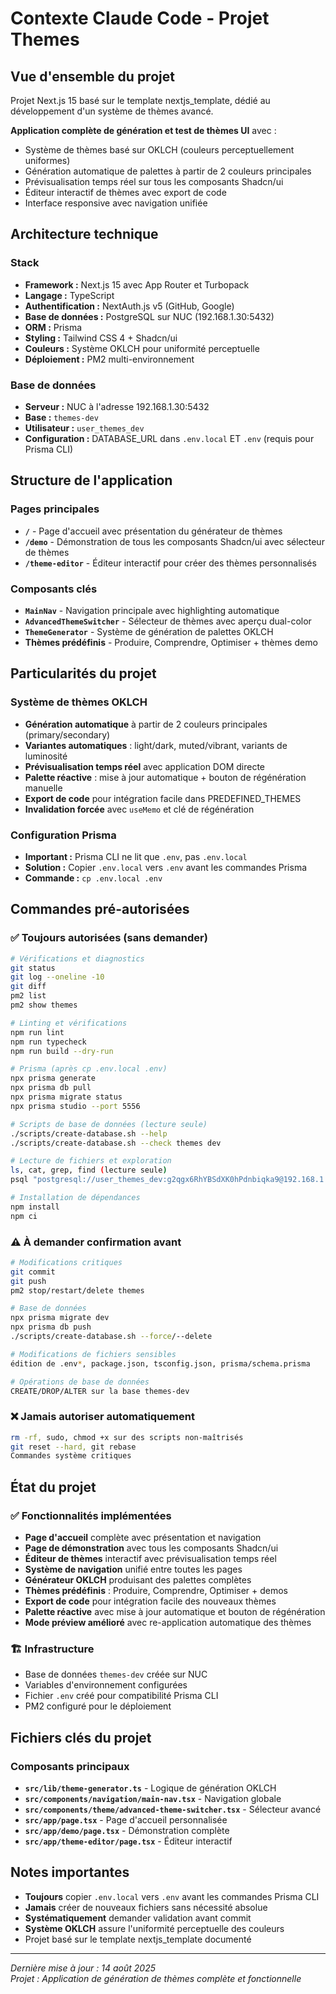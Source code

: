# Contexte Claude Code - Projet Themes

## Vue d'ensemble du projet

Projet Next.js 15 basé sur le template nextjs_template, dédié au développement d'un système de thèmes avancé.

**Application complète de génération et test de thèmes UI** avec :
- Système de thèmes basé sur OKLCH (couleurs perceptuellement uniformes)
- Génération automatique de palettes à partir de 2 couleurs principales
- Prévisualisation temps réel sur tous les composants Shadcn/ui
- Éditeur interactif de thèmes avec export de code
- Interface responsive avec navigation unifiée

## Architecture technique

### Stack
- **Framework :** Next.js 15 avec App Router et Turbopack
- **Langage :** TypeScript
- **Authentification :** NextAuth.js v5 (GitHub, Google)
- **Base de données :** PostgreSQL sur NUC (192.168.1.30:5432)
- **ORM :** Prisma
- **Styling :** Tailwind CSS 4 + Shadcn/ui
- **Couleurs :** Système OKLCH pour uniformité perceptuelle
- **Déploiement :** PM2 multi-environnement

### Base de données
- **Serveur :** NUC à l'adresse 192.168.1.30:5432
- **Base :** `themes-dev`
- **Utilisateur :** `user_themes_dev`
- **Configuration :** DATABASE_URL dans `.env.local` ET `.env` (requis pour Prisma CLI)

## Structure de l'application

### Pages principales
- **`/`** - Page d'accueil avec présentation du générateur de thèmes
- **`/demo`** - Démonstration de tous les composants Shadcn/ui avec sélecteur de thèmes
- **`/theme-editor`** - Éditeur interactif pour créer des thèmes personnalisés

### Composants clés
- **`MainNav`** - Navigation principale avec highlighting automatique
- **`AdvancedThemeSwitcher`** - Sélecteur de thèmes avec aperçu dual-color
- **`ThemeGenerator`** - Système de génération de palettes OKLCH
- **Thèmes prédéfinis** - Produire, Comprendre, Optimiser + thèmes demo

## Particularités du projet

### Système de thèmes OKLCH
- **Génération automatique** à partir de 2 couleurs principales (primary/secondary)
- **Variantes automatiques** : light/dark, muted/vibrant, variants de luminosité
- **Prévisualisation temps réel** avec application DOM directe
- **Palette réactive** : mise à jour automatique + bouton de régénération manuelle
- **Export de code** pour intégration facile dans PREDEFINED_THEMES
- **Invalidation forcée** avec `useMemo` et clé de régénération

### Configuration Prisma
- **Important :** Prisma CLI ne lit que `.env`, pas `.env.local`
- **Solution :** Copier `.env.local` vers `.env` avant les commandes Prisma
- **Commande :** `cp .env.local .env`

## Commandes pré-autorisées

### ✅ Toujours autorisées (sans demander)
```bash
# Vérifications et diagnostics
git status
git log --oneline -10
git diff
pm2 list
pm2 show themes

# Linting et vérifications
npm run lint
npm run typecheck
npm run build --dry-run

# Prisma (après cp .env.local .env)
npx prisma generate
npx prisma db pull
npx prisma migrate status
npx prisma studio --port 5556

# Scripts de base de données (lecture seule)
./scripts/create-database.sh --help
./scripts/create-database.sh --check themes dev

# Lecture de fichiers et exploration
ls, cat, grep, find (lecture seule)
psql "postgresql://user_themes_dev:g2qgx6RhYBSdXK0hPdnbiqka9@192.168.1.30:5432/themes-dev" -c "SELECT 1;"

# Installation de dépendances
npm install
npm ci
```

### ⚠️ À demander confirmation avant
```bash
# Modifications critiques
git commit
git push
pm2 stop/restart/delete themes

# Base de données
npx prisma migrate dev
npx prisma db push
./scripts/create-database.sh --force/--delete

# Modifications de fichiers sensibles
édition de .env*, package.json, tsconfig.json, prisma/schema.prisma

# Opérations de base de données
CREATE/DROP/ALTER sur la base themes-dev
```

### ❌ Jamais autoriser automatiquement
```bash
rm -rf, sudo, chmod +x sur des scripts non-maîtrisés
git reset --hard, git rebase
Commandes système critiques
```

## État du projet

### ✅ Fonctionnalités implémentées
- **Page d'accueil** complète avec présentation et navigation
- **Page de démonstration** avec tous les composants Shadcn/ui
- **Éditeur de thèmes** interactif avec prévisualisation temps réel
- **Système de navigation** unifié entre toutes les pages
- **Générateur OKLCH** produisant des palettes complètes
- **Thèmes prédéfinis** : Produire, Comprendre, Optimiser + demos
- **Export de code** pour intégration facile des nouveaux thèmes
- **Palette réactive** avec mise à jour automatique et bouton de régénération
- **Mode préview amélioré** avec re-application automatique des thèmes

### 🏗️ Infrastructure
- Base de données `themes-dev` créée sur NUC
- Variables d'environnement configurées
- Fichier `.env` créé pour compatibilité Prisma CLI
- PM2 configuré pour le déploiement

## Fichiers clés du projet

### Composants principaux
- **`src/lib/theme-generator.ts`** - Logique de génération OKLCH
- **`src/components/navigation/main-nav.tsx`** - Navigation globale
- **`src/components/theme/advanced-theme-switcher.tsx`** - Sélecteur avancé
- **`src/app/page.tsx`** - Page d'accueil personnalisée
- **`src/app/demo/page.tsx`** - Démonstration complète
- **`src/app/theme-editor/page.tsx`** - Éditeur interactif

## Notes importantes

- **Toujours** copier `.env.local` vers `.env` avant les commandes Prisma CLI
- **Jamais** créer de nouveaux fichiers sans nécessité absolue
- **Systématiquement** demander validation avant commit
- **Système OKLCH** assure l'uniformité perceptuelle des couleurs
- Projet basé sur le template nextjs_template documenté

---
*Dernière mise à jour : 14 août 2025*  
*Projet : Application de génération de thèmes complète et fonctionnelle*